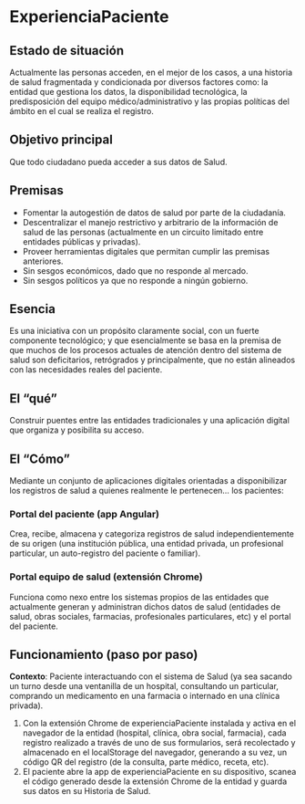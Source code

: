 # ExperienciaPaciente

## Estado de situación
Actualmente las personas acceden, en el mejor de los casos, a una historia de salud fragmentada y condicionada por diversos factores como: la entidad que gestiona los datos, la disponibilidad tecnológica, la predisposición del equipo médico/administrativo y las propias políticas del ámbito en el cual se realiza el registro.

## Objetivo principal
Que todo ciudadano pueda acceder a sus datos de Salud.

## Premisas
- Fomentar la autogestión de datos de salud por parte de la ciudadanía.
- Descentralizar el manejo restrictivo y arbitrario de la información de salud de las personas (actualmente en un circuito limitado entre entidades públicas y privadas).
- Proveer herramientas digitales que permitan cumplir las premisas anteriores.
- Sin sesgos económicos, dado que no responde al mercado.
- Sin sesgos políticos ya que no responde a ningún gobierno.

## Esencia
Es una iniciativa con un propósito claramente social, con un fuerte componente tecnológico; y que esencialmente se basa en la premisa de que muchos de los procesos actuales de atención dentro del sistema de salud son deficitarios, retrógrados y principalmente, que no están alineados con las necesidades reales del paciente.

## El “qué”
Construir puentes entre las entidades tradicionales y una aplicación digital que organiza y posibilita su acceso.

## El “Cómo”
Mediante un conjunto de aplicaciones digitales orientadas a disponibilizar los registros de salud a quienes realmente le pertenecen… los pacientes:

### Portal del paciente (app Angular)
Crea, recibe, almacena y categoriza registros de salud independientemente de su origen (una institución pública, una entidad privada, un profesional particular, un auto-registro del paciente o familiar).

### Portal equipo de salud (extensión Chrome)
Funciona como nexo entre los sistemas propios de las entidades que actualmente generan y administran dichos datos de salud (entidades de salud, obras sociales, farmacias, profesionales particulares, etc) y el portal del paciente.

## Funcionamiento (paso por paso)
**Contexto**: Paciente interactuando con el sistema de Salud (ya sea sacando un turno desde una ventanilla de un hospital, consultando un particular, comprando un medicamento en una farmacia o internado en una clínica privada).

1. Con la extensión Chrome de experienciaPaciente instalada y activa en el navegador de la entidad (hospital, clínica, obra social, farmacia), cada registro realizado a través de uno de sus formularios, será recolectado y almacenado en el localStorage del navegador, generando a su vez, un código QR del registro (de la consulta, parte médico, receta, etc).
2. El paciente abre la app de experienciaPaciente en su dispositivo, scanea el código generado desde la extensión Chrome de la entidad y guarda sus datos en su Historia de Salud.
